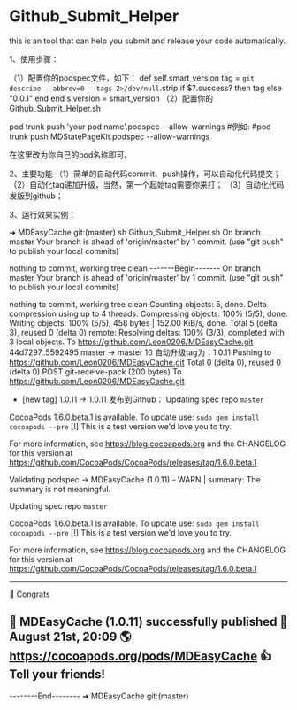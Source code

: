 # Github_Submit_Helper
this is an tool that can help you submit and release your code automatically.

1、使用步骤：

（1）配置你的podspec文件，如下：
   def self.smart_version
    tag = `git describe --abbrev=0 --tags 2>/dev/null`.strip
    if $?.success? then tag else "0.0.1" end
  end
  s.version          = smart_version
（2）配置你的Github_Submit_Helper.sh

pod trunk push 'your pod name'.podspec --allow-warnings
#例如:
#pod trunk push MDStatePageKit.podspec --allow-warnings

在这里改为你自己的pod名称即可。

2、主要功能
（1）简单的自动代码commit、push操作，可以自动化代码提交；
（2）自动化tag递加升级，当然，第一个起始tag需要你来打；
（3）自动化代码发版到github；

3、运行效果实例：

➜  MDEasyCache git:(master) sh Github_Submit_Helper.sh 
On branch master
Your branch is ahead of 'origin/master' by 1 commit.
  (use "git push" to publish your local commits)

nothing to commit, working tree clean
-------Begin-------
On branch master
Your branch is ahead of 'origin/master' by 1 commit.
  (use "git push" to publish your local commits)

nothing to commit, working tree clean
Counting objects: 5, done.
Delta compression using up to 4 threads.
Compressing objects: 100% (5/5), done.
Writing objects: 100% (5/5), 458 bytes | 152.00 KiB/s, done.
Total 5 (delta 3), reused 0 (delta 0)
remote: Resolving deltas: 100% (3/3), completed with 3 local objects.
To https://github.com/Leon0206/MDEasyCache.git
   44d7297..5592495  master -> master
10
自动升级tag为：1.0.11
Pushing to https://github.com/Leon0206/MDEasyCache.git
Total 0 (delta 0), reused 0 (delta 0)
POST git-receive-pack (200 bytes)
To https://github.com/Leon0206/MDEasyCache.git
 * [new tag]         1.0.11 -> 1.0.11
发布到Github：
Updating spec repo `master`

CocoaPods 1.6.0.beta.1 is available.
To update use: `sudo gem install cocoapods --pre`
[!] This is a test version we'd love you to try.

For more information, see https://blog.cocoapods.org and the CHANGELOG for this version at https://github.com/CocoaPods/CocoaPods/releases/tag/1.6.0.beta.1

Validating podspec
 -> MDEasyCache (1.0.11)
    - WARN  | summary: The summary is not meaningful.

Updating spec repo `master`

CocoaPods 1.6.0.beta.1 is available.
To update use: `sudo gem install cocoapods --pre`
[!] This is a test version we'd love you to try.

For more information, see https://blog.cocoapods.org and the CHANGELOG for this version at https://github.com/CocoaPods/CocoaPods/releases/tag/1.6.0.beta.1


--------------------------------------------------------------------------------
 🎉  Congrats

 🚀  MDEasyCache (1.0.11) successfully published
 📅  August 21st, 20:09
 🌎  https://cocoapods.org/pods/MDEasyCache
 👍  Tell your friends!
--------------------------------------------------------------------------------
--------End--------
➜  MDEasyCache git:(master) 

